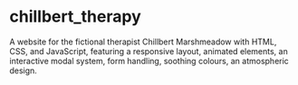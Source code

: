 # chillbert_therapy
A website for the fictional therapist Chillbert Marshmeadow with HTML, CSS, and JavaScript, featuring a responsive layout, animated elements, an interactive modal system, form handling, soothing colours, an atmospheric design.
